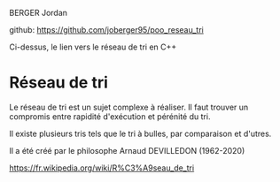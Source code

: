 BERGER Jordan

github: https://github.com/joberger95/poo_reseau_tri

Ci-dessus, le lien vers le réseau de tri en C++

# Réseau de tri

Le réseau de tri est un sujet complexe à réaliser. Il faut trouver un compromis entre rapidité d'exécution et pérénité du tri.

Il existe plusieurs tris tels que le tri à bulles, par comparaison et d'utres.

Il a été créé par le philosophe Arnaud DEVILLEDON (1962-2020)
 
https://fr.wikipedia.org/wiki/R%C3%A9seau_de_tri